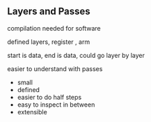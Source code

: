 ## Layers and Passes

compilation needed for software

defined layers, register , arm

start is data, end is data, could go layer by layer

easier to understand with passes
- small
- defined
- easier to do half steps
- easy to inspect in between
- extensible


